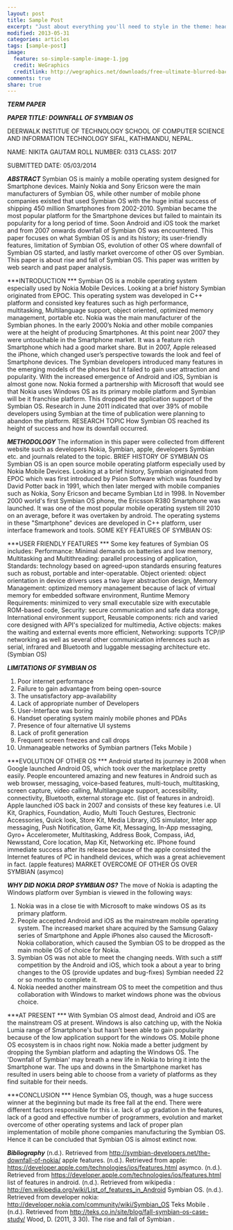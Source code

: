 ```yaml
---
layout: post
title: Sample Post
excerpt: "Just about everything you'll need to style in the theme: headings, paragraphs, blockquotes, tables, code blocks, and more."
modified: 2013-05-31
categories: articles
tags: [sample-post]
image:
  feature: so-simple-sample-image-1.jpg
  credit: WeGraphics
  creditlink: http://wegraphics.net/downloads/free-ultimate-blurred-background-pack/
comments: true
share: true
---
```

 ***TERM PAPER***


***PAPER TITLE: DOWNFALL OF SYMBIAN OS***



DEERWALK INSTITUE OF TECHNOLOGY
SCHOOL OF COMPUTER SCIENCE AND INFORMATION TECHNOLOGY
SIFAL, KATHMANDU, NEPAL.


NAME: NIKITA GAUTAM
ROLL NUMBER: 0313 
CLASS: 2017
	




SUBMITTED DATE: 05/03/2014


***ABSTRACT***
Symbian OS is mainly a mobile operating system designed for Smartphone devices. Mainly Nokia and Sony Ericson were the main manufacturers of Symbian OS, while other number of mobile phone companies existed that used Symbian OS with the huge initial success of shipping 450 million Smartphones from 2002-2010. Symbian became the most popular platform for the Smartphone devices but failed to maintain its popularity for a long period of time. Soon Android and iOS took the market and from 2007 onwards downfall of Symbian OS was encountered. This paper focuses on what Symbian OS is and its history; its user-friendly features, limitation of Symbian OS, evolution of other OS where downfall of Symbian OS started, and lastly market overcome of other OS over Symbian. This paper is about rise and fall of Symbian OS. This paper was written by web search and past paper analysis.   

***INTRODUCTION ***
Symbian OS is a mobile operating system especially used by Nokia Mobile Devices.  Looking at a brief history Symbian originated from EPOC. This operating system was developed in C++ platform and consisted key features such as high performance, multitasking, Multilanguage support, object oriented, optimized memory management, portable etc. Nokia was the main manufacturer of the Symbian phones.  In the early 2000’s Nokia and other mobile companies were at the height of producing Smartphones. At this point near 2007 they were untouchable in the Smartphone market. It was a feature rich Smartphone which had a good market share. But in 2007, Apple released the iPhone, which changed user’s perspective towards the look and feel of Smartphone devices. The Symbian developers introduced many features in the emerging models of the phones but it failed to gain user attraction and popularity. With the increased emergence of Android and iOS, Symbian is almost gone now. Nokia formed a partnership with Microsoft that would see that Nokia uses Windows OS as its primary mobile platform and Symbian will be it franchise platform. This dropped the application support of the Symbian OS.  Research in June 2011 indicated that over 39% of mobile developers using Symbian at the time of publication were planning to abandon the platform.
RESEARCH TOPIC
 How Symbian OS reached its height of success and how its downfall occurred. 

***METHODOLOGY***
The information in this paper were collected from different website such as developers Nokia, Symbian, apple, developers Symbian etc. and journals related to the topic. 
BRIEF HISTORY OF SYMBIAN OS
Symbian OS is an open source mobile operating platform especially used by Nokia Mobile Devices.  Looking at a brief history, Symbian originated from EPOC which was first introduced by Psion Software which was founded by David Potter back in 1991, which then later merged with mobile companies such as Nokia, Sony Ericson and became Symbian Ltd in 1998. In November 2000 world's first Symbian OS phone, the Ericsson R380 Smartphone was launched. It was one of the most popular mobile operating system till 2010 on an average, before it was overtaken by android. The operating systems in these "Smartphone" devices are developed in C++ platform, user interface framework and tools.
SOME KEY FEATURES OF SYMBIAN OS:

***USER FRIENDLY FEATURES ***
Some key features of Symbian OS includes:  Performance: Minimal demands on batteries and low memory, Multitasking and Multithreading: parallel processing of application, Standards: technology based on agreed-upon standards ensuring features such as robust, portable and inter-operatable. Object oriented: object orientation in device drivers uses a two layer abstraction design, Memory Management: optimized memory management because of lack of virtual memory for embedded software environment, Runtime Memory Requirements: minimized to very small executable size with executable ROM-based code, Security: secure communication and safe data storage, International environment support, Reusable components: rich and varied core designed with API's specialized for multimedia, Active objects: makes the waiting and external events more efficient, Networking: supports TCP/IP networking as well as several other communication inferences such as serial, infrared and Bluetooth and luggable messaging architecture etc. (Symbian OS)

***LIMITATIONS OF SYMBIAN OS***
1.	Poor internet performance
2.	Failure to gain advantage from being open-source
3.	The unsatisfactory app-availability 
4.	Lack of appropriate number of Developers 
5.	User-Interface was boring
6.	Handset operating system mainly mobile phones and PDAs
7.	Presence of four alternative UI systems
8.	Lack of profit generation 
9.	Frequent screen freezes and call drops
10.	Unmanageable networks of Symbian partners 
(Teks Mobile )

***EVOLUTION OF OTHER OS ***
 Android started its journey in 2008 when Google launched Android OS, which took over the marketplace pretty easily. People encountered amazing and new features in Android such as web browser, messaging, voice-based features, multi-touch, multitasking, screen capture, video calling, Multilanguage support, accessibility, connectivity, Bluetooth, external storage etc. (list of features in android).            
Apple launched iOS back in 2007 and consists of these key features i.e. UI Kit, Graphics, Foundation, Audio, Multi Touch Gestures, Electronic Accessories, Quick look, Store Kit, Media Library, iOS simulator, Inter app messaging, Push Notification, Game Kit, Messaging, In-App messaging, Gyro+ Accelerometer, Multitasking, Address Book, Compass, iAd, Newsstand, Core location, Map Kit, Networking etc.  IPhone found immediate success after its release because of the apple consisted the Internet features of PC in handheld devices, which was a great achievement in fact. (apple features)
MARKET OVERCOME OF OTHER OS OVER SYMBIAN
 (asymco)


***WHY DID NOKIA DROP SYMBIAN OS?***
The move of Nokia is adapting the Windows platform over Symbian is viewed in the following ways:
1. Nokia was in a close tie with Microsoft to make windows OS as its primary platform.
2. People accepted Android and iOS as the mainstream mobile operating system. The increased market share acquired by the Samsung Galaxy series of Smartphone and Apple iPhones also caused the Microsoft-Nokia collaboration, which caused the Symbian OS to be dropped as the main mobile OS of choice for Nokia. 
3. Symbian OS was not able to meet the changing needs. With such a stiff competition by the Android and iOS, which took a about a year to bring changes to the OS (provide updates and bug-fixes) Symbian needed 22 or so months to complete it. 
4. Nokia needed another mainstream OS to meet the competition and thus collaboration with Windows to market windows phone was the obvious choice.  

***AT PRESENT *** 
With Symbian OS almost dead, Android and iOS are the mainstream OS at present. Windows is also catching up, with the Nokia Lumia range of Smartphone's but hasn’t been able to gain popularity because of the low application support for the windows OS. Mobile phone OS ecosystem is in chaos right now.  Nokia made a better judgment by dropping the Symbian platform and adapting the Windows OS. The 'Downfall of Symbian' may breath a new life in Nokia to bring it into the Smartphone war. The ups and downs in the Smartphone market has resulted in users being able to choose from a variety of platforms as they find suitable for their needs.


***CONCLUSION *** 
Hence Symbian OS, though, was a huge success winner at the beginning but made its free fall at the end.   There were different factors responsible for this i.e. lack of up gradation in the features, lack of a good and effective number of programmers, evolution and market overcome of other operating systems and lack of proper plan implementation of mobile phone companies manufacturing the Symbian OS. Hence it can be concluded that Symbian OS is almost extinct now. 

***Bibliography***
(n.d.). Retrieved from http://symbian-developers.net/the-downfall-of-nokia/
apple features. (n.d.). Retrieved from apple: https://developer.apple.com/technologies/ios/features.html
asymco. (n.d.). Retrieved from https://developer.apple.com/technologies/ios/features.html
list of features in android. (n.d.). Retrieved from wikipedia : http://en.wikipedia.org/wiki/List_of_features_in_Android
Symbian OS. (n.d.). Retrieved from developer nokia: http://developer.nokia.com/community/wiki/Symbian_OS
Teks Mobile . (n.d.). Retrieved from http://teks.co.in/site/blog/fall-symbian-os-case-study/
Wood, D. (2011, 3 30). The rise and fall of Symbian .









